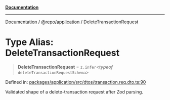 [**Documentation**](../../../README.md)

***

[Documentation](../../../README.md) / [@repo/application](../README.md) / DeleteTransactionRequest

# Type Alias: DeleteTransactionRequest

> **DeleteTransactionRequest** = `z.infer`\<*typeof* `deleteTransactionRequestSchema`\>

Defined in: [packages/application/src/dtos/transaction.req.dto.ts:90](https://github.com/o3osatoshi/experiment/blob/04dfa58df6e48824a200a24d77afef7ce464e1ae/packages/application/src/dtos/transaction.req.dto.ts#L90)

Validated shape of a delete-transaction request after Zod parsing.
